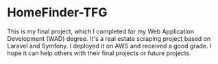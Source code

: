 # HomeFinder-TFG
This is my final project, which I completed for my Web Application Development (WAD) degree. It's a real estate scraping project based on Laravel and Symfony. I deployed it on AWS and received a good grade. I hope it can help others with their final projects or future projects.
